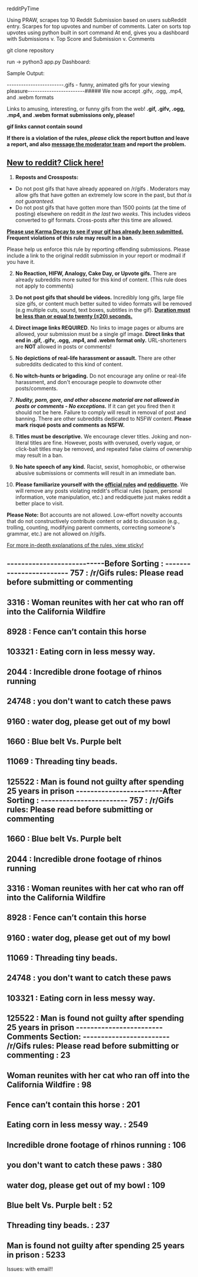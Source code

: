 redditPyTime


Using PRAW, scrapes top 10 Reddit Submission based on users subReddit entry.
Scarpes for top upvotes and number of comments. 
Later on sorts top upvotes using python built in sort command
At end, gives you a dashboard with Submissions v. Top Score and Submission v. Comments

git clone repository

run -> python3 app.py 
Dashboard:



Sample Output:

------------------------.gifs - funny, animated gifs for your viewing pleasure------------------------##### We now accept .gifv, .ogg, .mp4, and .webm formats

Links to amusing, interesting, or funny gifs from the web! **.gif, .gifv, .ogg, .mp4, and .webm format submissions only, please!**

**gif links cannot contain sound**

**If there is a violation of the rules, *please* click the report button and leave a report, and also [message the moderator team](http://www.reddit.com/message/compose?to=%2Fr%2Fgifs) and report the problem.**

[New to reddit? Click here!](/wiki/reddit_101)
-

1. **Reposts and Crossposts:**
 * Do not post gifs that have already appeared on /r/gifs . Moderators may allow gifs that have gotten an extremely low score in the past, but *that is not guaranteed.* 
 * Do not post gifs that have gotten more than 1500 points (at the time of posting) elsewhere on reddit *in the last two weeks*. This includes videos converted to gif formats. Cross-posts after this time are allowed. 

 **[Please use Karma Decay to see if your gif has already been submitted.](http://karmadecay.com/)**  
 **Frequent violations of this rule may result in a ban.**

 Please help us enforce this rule by reporting offending submissions. Please include a link to the original reddit submission in your report or modmail if you have it.

2. **No Reaction, HIFW, Analogy, Cake Day, or Upvote gifs.** There are already subreddits more suited for this kind of content. (This rule does not apply to comments)

3. **Do not post gifs that should be videos.** Incredibly long gifs, large file size gifs, or content much better suited to video formats will be removed (e.g multiple cuts, sound, text boxes, subtitles in the gif).  **[Duration must be less than or equal to twenty (≤20) seconds.](http://i.imgur.com/RXihRpT.png)**

4. **Direct image links REQUIRED**. No links to image pages or albums are allowed, your submission must be a single gif image. **Direct links that end in .gif, .gifv, .ogg, .mp4, and .webm format only.** URL-shorteners are **NOT** allowed in posts or comments!

5. **No depictions of real-life harassment or assault.** There are other subreddits dedicated to this kind of content.

6. **No witch-hunts or brigading.** Do not encourage any online or real-life harassment, and don't encourage people to downvote other posts/comments. 

7. ***Nudity, porn, gore, and other obscene material are not allowed in posts or comments - No exceptions.***  If it can get you fired then it should not be here. Failure to comply will result in removal of post and banning. There are other subreddits dedicated to NSFW content. **Please mark risqué posts and comments as NSFW.**

8. **Titles must be descriptive.** We encourage clever titles. Joking and non-literal titles are fine. However, posts with overused, overly vague, or click-bait titles may be removed, and repeated false claims of ownership may result in a ban.

9. **No hate speech of any kind.** Racist, sexist, homophobic, or otherwise abusive submissions or comments will result in an immediate ban.

10. **Please familiarize yourself with the [official rules](http://www.reddit.com/rules/) and [reddiquette](http://www.reddit.com/wiki/reddiquette).** We will remove any posts violating reddit's official rules (spam, personal information, vote manipulation, etc.) and reddiquette just makes reddit a better place to visit.

**Please Note:** Bot accounts are not allowed. Low-effort novelty accounts that do not constructively contribute content or add to discussion (e.g., trolling, counting, modifying parent comments, correcting someone's grammar, etc.) are not allowed on /r/gifs.

[For more in-depth explanations of the rules, view sticky!](https://www.reddit.com/r/gifs/comments/3dasau/rgifs_rules_please_read_before_submitting_or/)

---------------------------Before Sorting : ------------------------
757 : /r/Gifs rules: Please read before submitting or commenting
------------------------
3316 : Woman reunites with her cat who ran off into the California Wildfire
------------------------
8928 : Fence can’t contain this horse
------------------------
103321 : Eating corn in less messy way.
------------------------
2044 : Incredible drone footage of rhinos running
------------------------
24748 : you don't want to catch these paws
------------------------
9160 : water dog, please get out of my bowl
------------------------
1660 : Blue belt Vs. Purple belt
------------------------
11069 : Threading tiny beads.
------------------------
125522 : Man is found not guilty after spending 25 years in prison
------------------------After Sorting : ------------------------
757 : /r/Gifs rules: Please read before submitting or commenting
------------------------
1660 : Blue belt Vs. Purple belt
------------------------
2044 : Incredible drone footage of rhinos running
------------------------
3316 : Woman reunites with her cat who ran off into the California Wildfire
------------------------
8928 : Fence can’t contain this horse
------------------------
9160 : water dog, please get out of my bowl
------------------------
11069 : Threading tiny beads.
------------------------
24748 : you don't want to catch these paws
------------------------
103321 : Eating corn in less messy way.
------------------------
125522 : Man is found not guilty after spending 25 years in prison
------------------------Comments Section: ------------------------
/r/Gifs rules: Please read before submitting or commenting : 23
------------------------
Woman reunites with her cat who ran off into the California Wildfire : 98
------------------------
Fence can’t contain this horse : 201
------------------------
Eating corn in less messy way. : 2549
------------------------
Incredible drone footage of rhinos running : 106
------------------------
you don't want to catch these paws : 380
------------------------
water dog, please get out of my bowl : 109
------------------------
Blue belt Vs. Purple belt : 52
------------------------
Threading tiny beads. : 237
------------------------
Man is found not guilty after spending 25 years in prison : 5233
------------------------
Issues: with email!!
